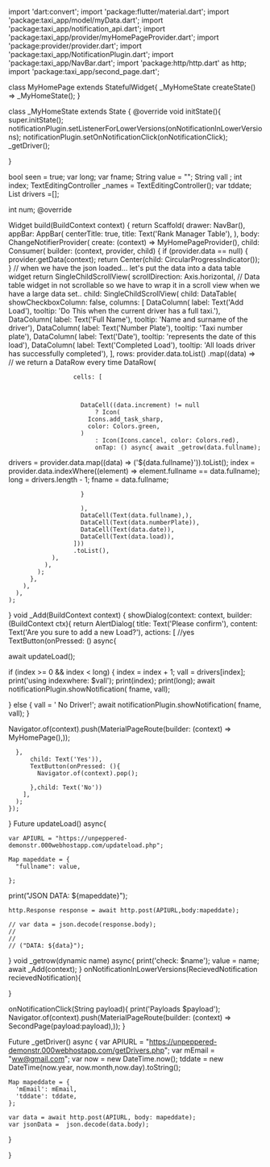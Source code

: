 import 'dart:convert';
import 'package:flutter/material.dart';
import 'package:taxi_app/model/myData.dart';
import 'package:taxi_app/notification_api.dart';
import 'package:taxi_app/provider/myHomePageProvider.dart';
import 'package:provider/provider.dart';
import 'package:taxi_app/NotificationPlugin.dart';
import 'package:taxi_app/NavBar.dart';
import 'package:http/http.dart' as http;
import 'package:taxi_app/second_page.dart';

class MyHomePage extends StatefulWidget{
  _MyHomeState createState() => _MyHomeState();
}


class _MyHomeState extends State<MyHomePage> {
  @override
  void initState(){
    super.initState();
    notificationPlugin.setListenerForLowerVersions(onNotificationInLowerVersions);
    notificationPlugin.setOnNotificationClick(onNotificationClick);
    _getDriver();

  }

  bool seen = true;
  var long;
  var fname;
  String value = "";
  String vall ;
  int index;
  TextEditingController _names = TextEditingController();
var tddate;
 List<String> drivers =[];

  int num;
  @override

  Widget build(BuildContext context) {
    return Scaffold(
      drawer: NavBar(),
      appBar: AppBar(
        centerTitle: true,
        title: Text('Rank Manager Table'),
      ),
      body: ChangeNotifierProvider<MyHomePageProvider>(
        create: (context) => MyHomePageProvider(),
        child: Consumer<MyHomePageProvider>(
          builder: (context, provider, child) {
            if (provider.data == null) {
              provider.getData(context);
              return Center(child: CircularProgressIndicator());
            }
            // when we have the json loaded... let's put the data into a data table widget
            return SingleChildScrollView(
              scrollDirection: Axis.horizontal,
              // Data table widget in not scrollable so we have to wrap it in a scroll view when we have a large data set..
              child: SingleChildScrollView(
                child: DataTable(
                  showCheckboxColumn: false,
                  columns: [
                    DataColumn(
                        label: Text('Add Load'),
                        tooltip: 'Do This when the current driver has a full taxi.'),
                    DataColumn(
                        label: Text('Full Name'),
                        tooltip: 'Name and surname of the driver'),
                    DataColumn(
                        label: Text('Number Plate'),
                        tooltip: 'Taxi number plate'),
                    DataColumn(
                        label: Text('Date'),
                        tooltip: 'represents the date of this load'),
                    DataColumn(
                        label: Text('Completed Load'),
                        tooltip: 'All loads driver has successfully completed'),
                  ],
                  rows: provider.data.toList()
                      .map((data) =>
                  // we return a DataRow every time
                  DataRow(



                      cells: [



                        DataCell((data.increment) != null
                            ? Icon(
                          Icons.add_task_sharp,
                          color: Colors.green,
                        )
                            : Icon(Icons.cancel, color: Colors.red),
                            onTap: () async{ await _getrow(data.fullname);

  drivers = provider.data.map((data) => ('${data.fullname}')).toList();
  index = provider.data.indexWhere((element) =>
  element.fullname == data.fullname);
   long = drivers.length - 1;
   fname = data.fullname;


                        }

                        ),
                        DataCell(Text(data.fullname),),
                        DataCell(Text(data.numberPlate)),
                        DataCell(Text(data.date)),
                        DataCell(Text(data.load)),
                      ]))
                      .toList(),
                ),
              ),
            );
          },
        ),
      ),
    );


  }
  void _Add(BuildContext context)  {
    showDialog(context: context, builder: (BuildContext ctx){
      return AlertDialog(
        title: Text('Please confirm'),
        content: Text('Are you sure to add a new Load?'),
        actions: [
          //yes
      TextButton(onPressed: () async{

await updateLoad();

if (index >= 0 && index < long) {
  index = index + 1;
  vall = drivers[index];
  print('using indexwhere: $vall');
  print(index);
  print(long);
  await notificationPlugin.showNotification(
      fname, vall);


} else {
  vall = ' No Driver!';
  await notificationPlugin.showNotification(
      fname, vall);
}

Navigator.of(context).push(MaterialPageRoute(builder: (context) => MyHomePage(),));

      },
          child: Text('Yes')),
          TextButton(onPressed: (){
            Navigator.of(context).pop();

          },child: Text('No'))
        ],
      );
    });
  }
  Future updateLoad() async{

    var APIURL = "https://unpeppered-demonstr.000webhostapp.com/updateload.php";

    Map mapeddate = {
      "fullname": value,

    };
print("JSON DATA: ${mapeddate}");

    http.Response response = await http.post(APIURL,body:mapeddate);

    // var data = json.decode(response.body);
    //
    //
    // ("DATA: ${data}");
  }
  void _getrow(dynamic name) async{
    print('check: $name');
    value = name;
    await _Add(context);
  }
  onNotificationInLowerVersions(RecievedNotification recievedNotification){


  }

  onNotificationClick(String payload){
    print('Payloads $payload');
Navigator.of(context).push(MaterialPageRoute(builder: (context) => SecondPage(payload:payload),));
  }


  Future _getDriver() async {
    var APIURL = "https://unpeppered-demonstr.000webhostapp.com/getDrivers.php";
    var mEmail = "ww@gmail.com";
    var now = new DateTime.now();
    tddate = new DateTime(now.year, now.month,now.day).toString();

    Map mapeddate = {
      'mEmail': mEmail,
      'tddate': tddate,
    };

    var data = await http.post(APIURL, body: mapeddate);
    var jsonData =  json.decode(data.body);


  }

}
